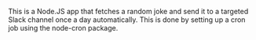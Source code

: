 This is a Node.JS app that fetches a random joke and send it to a targeted Slack channel once a day automatically. This is done by setting up a cron job using the node-cron package.
